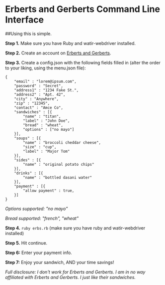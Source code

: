 # Erberts and Gerberts Command Line Interface

##Using this is simple.

**Step 1.** Make sure you have Ruby and watir-webdriver installed.

**Step 2.** Create an account on [Erberts and Gerberts](https://erbertandgerberts-delivery-1088.patronpath.com/bbLogIn.php?cmd=reg).

**Step 3.** Create a config.json with the following fields filled in (alter the order to your liking, using the menu.json file):
```
{
    "email" : "lorem@ipsum.com",
    "password" : "Secret",
    "address1" : "1234 Fake St.",
    "address2" : "Apt. 42",
    "city" : "Anywhere",
    "zip" : "12345",
    "contact" : "Amce Co",
    "sandwiches" : [{
        "name" : "titan",
        "label" : "John Doe",
        "bread" : "wheat",
        "options" : ["no mayo"]
    }],
    "soups" : [{
        "name" : "broccoli cheddar cheese",
        "size" : "cup",
        "label" : "Major Tom"
    }],
    "sides" : [{
        "name" : "original potato chips"
    }],
    "drinks" : [{
        "name" : "bottled dasani water"
    }],
    "payment" : [{
        "allow payment" : true,
    }]
}
```
*Options supported: "no mayo"*

*Bread supported: "french", "wheat"*

**Step 4.** `ruby erbs.rb` (make sure you have ruby and watir-webdriver installed)

**Step 5.** Hit continue.

**Step 6:** Enter your payment info.

**Step 7:** Enjoy your sandwich, AND your time savings!

*Full disclosure: I don't work for Erberts and Gerberts. I am in no way affiliated with Erberts and Gerberts. I just like their sandwiches.*